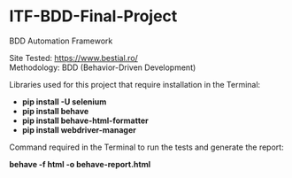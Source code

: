 # ITF-BDD-Final-Project  
  
BDD Automation Framework  

  
Site Tested: https://www.bestial.ro/  
Methodology: BDD (Behavior-Driven Development)

  
Libraries used for this project that require installation in the Terminal:  

- **pip install -U selenium**  
- **pip install behave**  
- **pip install behave-html-formatter**  
- **pip install webdriver-manager**  
  


Command required in the Terminal to run the tests and generate the report:  

**behave -f html -o behave-report.html**  
